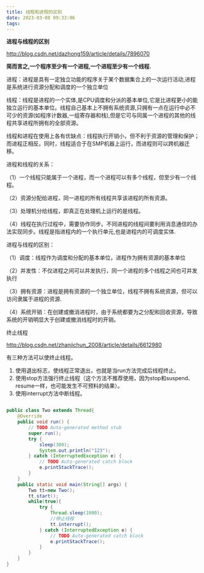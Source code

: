 ```yaml
---
title: 线程和进程的区别
date: 2023-03-08 09:33:06
tags:
---
```


**进程与线程的区别**

http://blog.csdn.net/dazhong159/article/details/7896070

**简而言之,一个程序至少有一个进程,一个进程至少有一个线程.**

进程：进程是具有一定独立功能的程序关于某个数据集合上的一次运行活动,进程是系统进行资源分配和调度的一个独立单位

线程：线程是进程的一个实体,是CPU调度和分派的基本单位,它是比进程更小的能独立运行的基本单位。线程自己基本上不拥有系统资源,只拥有一点在运行中必不可少的资源(如程序计数器,一组寄存器和栈),但是它可与同属一个进程的其他的线程共享进程所拥有的全部资源。

线程和进程在使用上各有优缺点：线程执行开销小，但不利于资源的管理和保护；而进程正相反。同时，线程适合于在SMP机器上运行，而进程则可以跨机器迁移。

进程和线程的关系：

  （1）一个线程只能属于一个进程，而一个进程可以有多个线程，但至少有一个线程。

  （2）资源分配给进程，同一进程的所有线程共享该进程的所有资源。

  （3）处理机分给线程，即真正在处理机上运行的是线程。

  （4）线程在执行过程中，需要协作同步。不同进程的线程间要利用消息通信的办法实现同步。线程是指进程内的一个执行单元,也是进程内的可调度实体.

进程与线程的区别：

  （1）调度：线程作为调度和分配的基本单位，进程作为拥有资源的基本单位

  （2）并发性：不仅进程之间可以并发执行，同一个进程的多个线程之间也可并发执行

  （3）拥有资源：进程是拥有资源的一个独立单位，线程不拥有系统资源，但可以访问隶属于进程的资源.

  （4）系统开销：在创建或撤消进程时，由于系统都要为之分配和回收资源，导致系统的开销明显大于创建或撤消线程时的开销。

终止线程

http://blog.csdn.net/zhanjichun_2008/article/details/6612980

有三种方法可以使终止线程。 

1. 使用退出标志，使线程正常退出，也就是当run方法完成后线程终止。 
2. 使用stop方法强行终止线程（这个方法不推荐使用，因为stop和suspend、resume一样，也可能发生不可预料的结果）。 
3. 使用interrupt方法中断线程。

```java

public class Two extends Thread{
	@Override
	public void run() {
		// TODO Auto-generated method stub
		super.run();
		try {
			sleep(300);
			System.out.println("123");
		} catch (InterruptedException e) {
			// TODO Auto-generated catch block
			e.printStackTrace();
		}
	}
	public static void main(String[] args) {
		Two tt=new Two();
		tt.start();
		while(true){
			try {
				Thread.sleep(1000);
				//停止线程
				tt.interrupt();
			} catch (InterruptedException e) {
				// TODO Auto-generated catch block
				e.printStackTrace();
			}
		}
	}
}
```



